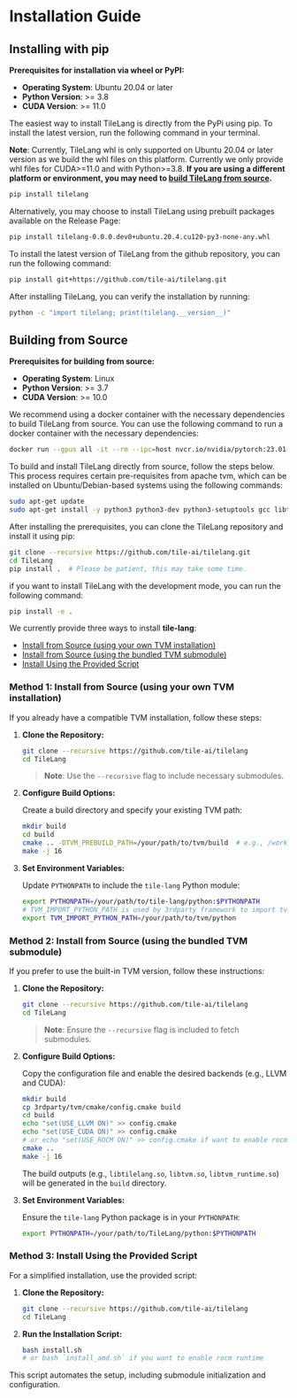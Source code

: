 # Installation Guide

## Installing with pip

**Prerequisites for installation via wheel or PyPI:**
- **Operating System**: Ubuntu 20.04 or later
- **Python Version**: >= 3.8
- **CUDA Version**: >= 11.0

The easiest way to install TileLang is directly from the PyPi using pip. To install the latest version, run the following command in your terminal.

**Note**: Currently, TileLang whl is only supported on Ubuntu 20.04 or later version as we build the whl files on this platform. Currently we only provide whl files for CUDA>=11.0 and with Python>=3.8. **If you are using a different platform or environment, you may need to [build TileLang from source](https://github.com/tile-ai/tilelang/blob/main/docs/Installation.md#building-from-source).**

```bash
pip install tilelang
```

Alternatively, you may choose to install TileLang using prebuilt packages available on the Release Page:

```bash
pip install tilelang-0.0.0.dev0+ubuntu.20.4.cu120-py3-none-any.whl
```

To install the latest version of TileLang from the github repository, you can run the following command:

```bash
pip install git+https://github.com/tile-ai/tilelang.git
```

After installing TileLang, you can verify the installation by running:

```bash
python -c "import tilelang; print(tilelang.__version__)"  
```

## Building from Source

**Prerequisites for building from source:**
- **Operating System**: Linux
- **Python Version**: >= 3.7
- **CUDA Version**: >= 10.0

We recommend using a docker container with the necessary dependencies to build TileLang from source. You can use the following command to run a docker container with the necessary dependencies:

```bash
docker run --gpus all -it --rm --ipc=host nvcr.io/nvidia/pytorch:23.01-py3
```

To build and install TileLang directly from source, follow the steps below. This process requires certain pre-requisites from apache tvm, which can be installed on Ubuntu/Debian-based systems using the following commands:

```bash
sudo apt-get update
sudo apt-get install -y python3 python3-dev python3-setuptools gcc libtinfo-dev zlib1g-dev build-essential cmake libedit-dev libxml2-dev
```

After installing the prerequisites, you can clone the TileLang repository and install it using pip:

```bash
git clone --recursive https://github.com/tile-ai/tilelang.git
cd TileLang
pip install .  # Please be patient, this may take some time.
```

if you want to install TileLang with the development mode, you can run the following command:

```bash
pip install -e .
```

We currently provide three ways to install **tile-lang**:
 - [Install from Source (using your own TVM installation)](#install-from-source-with-your-own-tvm-installation)
 - [Install from Source (using the bundled TVM submodule)](#install-from-source-with-our-tvm-submodule)
 - [Install Using the Provided Script](#install-with-provided-script)


### Method 1: Install from Source (using your own TVM installation)

If you already have a compatible TVM installation, follow these steps:

1. **Clone the Repository:**

    ```bash
    git clone --recursive https://github.com/tile-ai/tilelang
    cd TileLang
    ```

   > **Note**: Use the `--recursive` flag to include necessary submodules.

2. **Configure Build Options:**

    Create a build directory and specify your existing TVM path:

    ```bash
    mkdir build
    cd build
    cmake .. -DTVM_PREBUILD_PATH=/your/path/to/tvm/build  # e.g., /workspace/tvm/build
    make -j 16
    ```

3. **Set Environment Variables:**

    Update `PYTHONPATH` to include the `tile-lang` Python module:

    ```bash
    export PYTHONPATH=/your/path/to/tile-lang/python:$PYTHONPATH
    # TVM_IMPORT_PYTHON_PATH is used by 3rdparty framework to import tvm
    export TVM_IMPORT_PYTHON_PATH=/your/path/to/tvm/python
    ```

### Method 2: Install from Source (using the bundled TVM submodule)

If you prefer to use the built-in TVM version, follow these instructions:

1. **Clone the Repository:**

    ```bash
    git clone --recursive https://github.com/tile-ai/tilelang
    cd TileLang
    ```

   > **Note**: Ensure the `--recursive` flag is included to fetch submodules.

2. **Configure Build Options:**

    Copy the configuration file and enable the desired backends (e.g., LLVM and CUDA):

    ```bash
    mkdir build
    cp 3rdparty/tvm/cmake/config.cmake build
    cd build
    echo "set(USE_LLVM ON)" >> config.cmake
    echo "set(USE_CUDA ON)" >> config.cmake 
    # or echo "set(USE_ROCM ON)" >> config.cmake if want to enable rocm runtime
    cmake ..
    make -j 16
    ```

   The build outputs (e.g., `libtilelang.so`, `libtvm.so`, `libtvm_runtime.so`) will be generated in the `build` directory.

3. **Set Environment Variables:**

    Ensure the `tile-lang` Python package is in your `PYTHONPATH`:

    ```bash
    export PYTHONPATH=/your/path/to/TileLang/python:$PYTHONPATH
    ```

### Method 3: Install Using the Provided Script

For a simplified installation, use the provided script:

1. **Clone the Repository:**

    ```bash
    git clone --recursive https://github.com/tile-ai/tilelang
    cd TileLang
    ```

2. **Run the Installation Script:**

    ```bash
    bash install.sh
    # or bash `install_amd.sh` if you want to enable rocm runtime
    ```

This script automates the setup, including submodule initialization and configuration.
